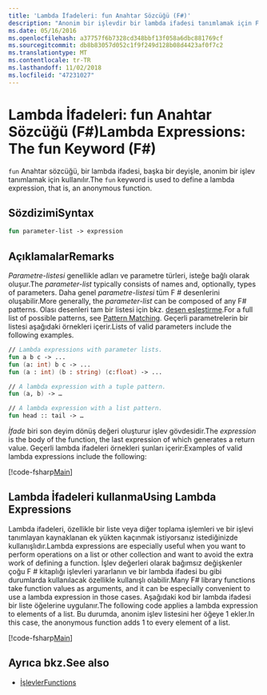 ```yaml
---
title: 'Lambda İfadeleri: fun Anahtar Sözcüğü (F#)'
description: "Anonim bir işlevdir bir lambda ifadesi tanımlamak için F # 'eğlenceli' anahtar sözcüğünü kullanmayı öğrenin."
ms.date: 05/16/2016
ms.openlocfilehash: a37757f6b7328cd348bbf13f058a6dbc881769cf
ms.sourcegitcommit: db8b83057d052c1f9f249d128b08d4423af0f7c2
ms.translationtype: MT
ms.contentlocale: tr-TR
ms.lasthandoff: 11/02/2018
ms.locfileid: "47231027"
---
```

# <a name="lambda-expressions-the-fun-keyword-f"></a><span data-ttu-id="9ef1d-103">Lambda İfadeleri: fun Anahtar Sözcüğü (F#)</span><span class="sxs-lookup"><span data-stu-id="9ef1d-103">Lambda Expressions: The fun Keyword (F#)</span></span>

<span data-ttu-id="9ef1d-104">`fun` Anahtar sözcüğü, bir lambda ifadesi, başka bir deyişle, anonim bir işlev tanımlamak için kullanılır.</span><span class="sxs-lookup"><span data-stu-id="9ef1d-104">The `fun` keyword is used to define a lambda expression, that is, an anonymous function.</span></span>

## <a name="syntax"></a><span data-ttu-id="9ef1d-105">Sözdizimi</span><span class="sxs-lookup"><span data-stu-id="9ef1d-105">Syntax</span></span>

```fsharp
fun parameter-list -> expression
```

## <a name="remarks"></a><span data-ttu-id="9ef1d-106">Açıklamalar</span><span class="sxs-lookup"><span data-stu-id="9ef1d-106">Remarks</span></span>

<span data-ttu-id="9ef1d-107">*Parametre-listesi* genellikle adları ve parametre türleri, isteğe bağlı olarak oluşur.</span><span class="sxs-lookup"><span data-stu-id="9ef1d-107">The *parameter-list* typically consists of names and, optionally, types of parameters.</span></span> <span data-ttu-id="9ef1d-108">Daha genel *parametre-listesi* tüm F # desenlerini oluşabilir.</span><span class="sxs-lookup"><span data-stu-id="9ef1d-108">More generally, the *parameter-list* can be composed of any F# patterns.</span></span> <span data-ttu-id="9ef1d-109">Olası desenleri tam bir listesi için bkz. [desen eşleştirme](../pattern-matching.md).</span><span class="sxs-lookup"><span data-stu-id="9ef1d-109">For a full list of possible patterns, see [Pattern Matching](../pattern-matching.md).</span></span> <span data-ttu-id="9ef1d-110">Geçerli parametrelerin bir listesi aşağıdaki örnekleri içerir.</span><span class="sxs-lookup"><span data-stu-id="9ef1d-110">Lists of valid parameters include the following examples.</span></span>

```fsharp
// Lambda expressions with parameter lists.
fun a b c -> ...
fun (a: int) b c -> ...
fun (a : int) (b : string) (c:float) -> ...

// A lambda expression with a tuple pattern.
fun (a, b) -> …

// A lambda expression with a list pattern.
fun head :: tail -> …
```

<span data-ttu-id="9ef1d-111">*İfade* biri son deyim dönüş değeri oluşturur işlev gövdesidir.</span><span class="sxs-lookup"><span data-stu-id="9ef1d-111">The *expression* is the body of the function, the last expression of which generates a return value.</span></span> <span data-ttu-id="9ef1d-112">Geçerli lambda ifadeleri örnekleri şunları içerir:</span><span class="sxs-lookup"><span data-stu-id="9ef1d-112">Examples of valid lambda expressions include the following:</span></span>

[!code-fsharp[Main](../../../../samples/snippets/fsharp/lang-ref-1/snippet301.fs)]

## <a name="using-lambda-expressions"></a><span data-ttu-id="9ef1d-113">Lambda İfadeleri kullanma</span><span class="sxs-lookup"><span data-stu-id="9ef1d-113">Using Lambda Expressions</span></span>

<span data-ttu-id="9ef1d-114">Lambda ifadeleri, özellikle bir liste veya diğer toplama işlemleri ve bir işlevi tanımlayan kaynaklanan ek yükten kaçınmak istiyorsanız istediğinizde kullanışlıdır.</span><span class="sxs-lookup"><span data-stu-id="9ef1d-114">Lambda expressions are especially useful when you want to perform operations on a list or other collection and want to avoid the extra work of defining a function.</span></span> <span data-ttu-id="9ef1d-115">İşlev değerleri olarak bağımsız değişkenler çoğu F # kitaplığı işlevleri yararlanın ve bir lambda ifadesi bu gibi durumlarda kullanılacak özellikle kullanışlı olabilir.</span><span class="sxs-lookup"><span data-stu-id="9ef1d-115">Many F# library functions take function values as arguments, and it can be especially convenient to use a lambda expression in those cases.</span></span> <span data-ttu-id="9ef1d-116">Aşağıdaki kod bir lambda ifadesi bir liste öğelerine uygulanır.</span><span class="sxs-lookup"><span data-stu-id="9ef1d-116">The following code applies a lambda expression to elements of a list.</span></span> <span data-ttu-id="9ef1d-117">Bu durumda, anonim işlev listesini her öğeye 1 ekler.</span><span class="sxs-lookup"><span data-stu-id="9ef1d-117">In this case, the anonymous function adds 1 to every element of a list.</span></span>

[!code-fsharp[Main](../../../../samples/snippets/fsharp/lang-ref-1/snippet302.fs)]

## <a name="see-also"></a><span data-ttu-id="9ef1d-118">Ayrıca bkz.</span><span class="sxs-lookup"><span data-stu-id="9ef1d-118">See also</span></span>

- [<span data-ttu-id="9ef1d-119">İşlevler</span><span class="sxs-lookup"><span data-stu-id="9ef1d-119">Functions</span></span>](index.md)
